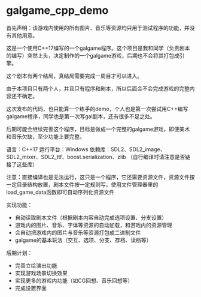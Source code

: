 # galgame_cpp_demo

首先声明：该游戏内使用的所有图片、音乐等资源均只用于测试程序的功能，并没有其他用意。

这是一个使用C++17编写的一个galgame程序。这个项目是我和同学（负责剧本的编写）突然上头，决定制作的一个galgame游戏，后期也不会将其打包成引擎。

这个剧本有两个结局，真结局需要完成一周目才可以进入。

由于本项目只有两个人，并且只有程序和剧本，所以后面会不会完成游戏的完整内容还不确定。

这次发布的代码，也只能算一个练手的demo，个人也是第一次尝试用C++编写galgame程序，同学也是第一次写gal剧本，还有很多不足之处。

后期可能会继续完善这个程序，目标是做成一个完整的galgame游戏，即便美术和音乐欠缺，至少功能上要完整。


语言：C++17
运行平台：Windows
依赖库：SDL2、SDL2_image、SDL2_mixer、SDL2_ttf、boost.serialization、zlib
（自行编译时请注意是否链接了这些库）

注意：直接编译也是无法运行，这只是一个程序，它还需要资源文件，资源文件按一定目录结构放置，剧本文件按一定规则写，使用文件管理器里的load_game_data函数即可自动序列化资源文件

实现功能：
- 自动读取剧本文件（根据剧本内容自动完成选项设置、分支设置）
- 游戏内的图片、音乐、字体等资源的自动加载，和游戏内的资源管理
- 会自动把游戏内的图片与音乐等资源打包成二进制文件
- galgame的基本玩法（交互、选项、分支、存档、读档等）

后期计划：
- 完善立绘演出功能
- 实现游戏场景切换效果
- 实现更多的游戏内功能（如CG回想、音乐回想等）
- 完成设置界面
